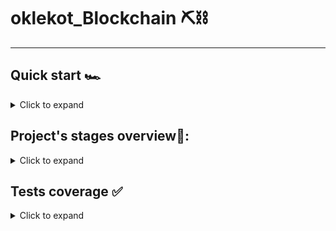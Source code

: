 # oklekot_Blockchain ⛏️⛓️

---

## Quick start 🏎️

<details><summary>Click to expand</summary>
Just run the Main class 
Play with AppConstants class where you can change number of miners, blocks to mine or messages
</details>

## Project's stages overview👀:
<details><summary>Click to expand</summary>

### Stage 1/6 Blockchain essentials
##### Description
Blockchain has a simple interpretation: it's just a chain of blocks. It represents a sequence of data that you can't break in the middle; you can only append new data at the end of it. All the blocks in the blockchain are chained together.

Check out this great video about the blockchain. It uses a different approach to reach the final result of the project, which is cryptocurrencies, but it explains the blockchain pretty well.

To be called a blockchain, every block must include the hash of the previous block. Other fields of the block are optional and can store various information. The hash of a block is a hash of all fields of a block. So, you can just create a string containing every element of a block and then get the hash of this string.

Note that if you change one block in the middle, the hash of this block will also change. and the next block in the chain would no longer contain the hash of the previous block. Therefore, it’s easy to check that the chain is invalid.

In the first stage, you need to implement such a blockchain. In addition to storing the hash of the previous block, every block should also have a unique identifier. The chain starts with a block whose id = 1. Also, every block should contain a timestamp representing the time the block was created. You can use the following code to get such a timestamp. This represents the number of milliseconds since 1 January 1970.
```
long timeStamp = new Date().getTime(); // 1539795682545 represents 17.10.2018, 20:01:22.545 
```
By the way, since the first block doesn't have a previous one, its hash of the previous block should be 0.

The class Blockchain should have at least two methods: the first one generates a new block in the blockchain and the second one validates the blockchain and returns true if the blockchain is valid. Of course, the Blockchain should store all it's generated blocks. The validation function should validate all the blocks of this blockchain.

Also, for hashing blocks, you need to choose a good cryptographic hash function that is impossible to reverse-engineer. Insecure hash functions allow hackers to change the information of the block so that the hash of the block stays the same, so the hash function must be secure. A good example of a secure hash function is SHA-256. You can use this implementation of the SHA-256 hashing:

import java.security.MessageDigest;
```
class StringUtil {
    /* Applies Sha256 to a string and returns a hash. */
    public static String applySha256(String input){
        try {
            MessageDigest digest = MessageDigest.getInstance("SHA-256");
            /* Applies sha256 to our input */
            byte[] hash = digest.digest(input.getBytes("UTF-8"));
            StringBuilder hexString = new StringBuilder();
            for (byte elem: hash) {
                String hex = Integer.toHexString(0xff & elem);
                if(hex.length() == 1) hexString.append('0');
                hexString.append(hex);
            }
            return hexString.toString();
        }
        catch(Exception e) {
            throw new RuntimeException(e);
        }
    }
}
```
You should create 5 blocks in this stage. After the creation, validate the created blockchain using your validation method.

##### Example
The example below shows how your output might look. To be tested successfully, the program should output information about the first five blocks of the blockchain. Blocks should be separated by an empty line.
```
Block:
Id: 1
Timestamp: 1539810682545
Hash of the previous block: 
0
Hash of the block: 
796f0a5106c0e114cef3ee14b5d040ecf331dbf1281cef5a7b43976f5715160d

Block:
Id: 2
Timestamp: 1539810682557
Hash of the previous block: 
796f0a5106c0e114cef3ee14b5d040ecf331dbf1281cef5a7b43976f5715160d
Hash of the block: 
717242af079ccb7dd44c3f016936a81cf8ab2d4c1901243f30cbb7daa2060a0d

Block:
Id: 3
Timestamp: 1539810682558
Hash of the previous block: 
717242af079ccb7dd44c3f016936a81cf8ab2d4c1901243f30cbb7daa2060a0d
Hash of the block: 
28a2269bb34abd01dee9cea03400345bc9ea7322d73d3263221a47c6d970404f
```

### Stage 2/6 A proof of work concept
##### Description
The security of our blockchain is pretty low. You can't just change some information in the middle of a blockchain, because the hash of this block will also be changed. And the next block still keeps the old hash value of the previous block. But can't we replace the old hash value with the new hash value so everything will be ok? No, because when you change the value of the previous hash in the block, the hash of this block will also be changed! To fix this, you need to change the value of the previous hash in the block after it. To solve this problem, you need to fix hash values in all the blocks until the last block of the blockchain!

This seems to be a pretty hard task to execute, doesn’t it? If the time it takes to fix the hash value of the previous block is less than time to create a new block, we suddenly would be fixing blocks faster than the system can create them and eventually we will fix them all. The problem is that fixing the hash values is easy to do. The blockchain becomes useless if it is possible to change information in it.

The solution to this is called proof of work. This means that creating new blocks and fixing hash values in the existing ones should take time and shouldn't be instant. The time should depend on the amount of computational work put into it. This way, the hacker must have more computational resources than the rest of the computers of the system put together.

The main goal is that the hash of the block shouldn't be random. It should start with some amount of zeros. To achieve that, the block should contain an additional field: a magic number. Of course, this number should take part in calculating the hash of this block. With one magic number, and with another, the hashes would be totally different even though the other part of the block stays the same. But with the help of probability theory, we can say that there exist some magic numbers, with which the hash of the block starts with some number of zeros. The only way to find one of them is to make random guesses until we found one of them. For a computer, this means that the only way to find the solution is to brute force it: try 1, 2, 3, and so on. The better solution would be to brute force with random numbers, not with the increasing from 1 to N where N is the solution. You can see this algorithm in the animation below:

![stage2](/uploads/2bedd17eca38f7f53cdb436a9b965457/stage2.gif)

Obviously, the more zeros you need at the start of the block hash, the harder this task will become. And finally, if the hacker wants to change some information in the middle of the blockchain, the hash of the modified block would be changed and it won't start with zeros, so the hacker would be forced to find another magic number to create a block with a hash which starts with zeros. Note that the hacker must find magic numbers for all of the blocks until the end of the blockchain, which seems like a pretty impossible task, considering that the blockchain will grow faster.

It's said that the block is proved if it has a hash which starts with some number of zeros. The information inside it is impossible to change even though the information itself is open and easy to edit in the text editor. The result of the edit is a changed hash of the block, no longer containing zeros at the start, so this block suddenly becomes unproved after the edit. And since the blockchain must consist of only proved blocks, the whole blockchain becomes invalid. This is the power of the proof of work concept.

In this stage, you need to improve the blockchain. It should generate new blocks only with hashes that start with N zeros. The number N should be input from the keyboard.

##### Examples
The example below shows how your output might look. Output information about a few first blocks of the blockchain. Also, output the time that was needed to create a block. Your results and time measurements can be totally different than in the example! To be tested successfully, the program should output information about the first five blocks of the blockchain. Blocks should be separated by an empty line.

```
Enter how many zeros the hash must start with: 5

Block:
Id: 1
Timestamp: 1539827383396
Magic number: 24672386
Hash of the previous block: 
0
Hash of the block: 
00000a3fe20573b5bb358d2291165e15662a5b057240e954c573fb1f2a6d0cb8
Block was generating for 12 seconds

Block:
Id: 2
Timestamp: 1539827385414
Magic number: 87453465
Hash of the previous block: 
00000a3fe20573b5bb358d2291165e15662a5b057240e954c573fb1f2a6d0cb8
Hash of the block: 
000002e0ddd3c11e85466be0fa3dc5cb112daa7a3126e680c7d4f5716c0c6f9c
Block was generating for 21 seconds

Block:
Id: 3
Timestamp: 1539827387961
Magic number: 32734621
Hash of the previous block: 
000002e0ddd3c11e85466be0fa3dc5cb112daa7a3126e680c7d4f5716c0c6f9c
Hash of the block: 
000006edc10682ac3d511175b54192a7d36459af6e23671275c2c6879ab1c412
Block was generating for 18 seconds
```
```
Enter how many zeros the hash must start with: 8

Block:
Id: 1
Timestamp: 1539827504324
Magic number: 9347534
Hash of the previous block: 
0
Hash of the block: 
0000000031ae66963218b132a7c9e7e6ee300a39288e80ce8f6b107aca6d467b
Block was generating for 231 seconds

Block:
Id: 2
Timestamp: 1539827526140
Magic number: 34652436
Hash of the previous block: 
0000000031ae66963218b132a7c9e7e6ee300a39288e80ce8f6b107aca6d467b
Hash of the block: 
00000000526655e7dee356b943c5551f0dededd67d0b36db34a3e5d03e44aad6
Block was generating for 211 seconds

Block:
Id: 3
Timestamp: 1539827557451
Magic number: 84587649
Hash of the previous block: 
00000000526655e7dee356b943c5551f0dededd67d0b36db34a3e5d03e44aad6
Hash of the block: 
00000000df645313e301f147105b009bdc084945fb684517d351f175ed4d67be
Block was generating for 461 seconds
```

### Stage 3/6 Miner mania
##### Description
The blockchain itself shouldn't create new blocks. The blockchain just keeps the chain valid and accepts the new blocks from outside. In the outside world, there are a lot of computers that try to create a new block. All they do is search for a magic number to create a block whose hash starts with some zeros. The first computer to do so is a winner, the blockchain accepts this new block, and then all these computers try to find a magic number for the next block.

There is a special word for this: mining. The process of mining blocks is hard work for computers, like the process of mining minerals in real life is hard work. Computers that perform this task are called miners.

Note that if there are more miners, the new blocks will be mined faster. But the problem is that we want to create new blocks with a stable frequency. For this reason, the blockchain should regulate the number N: the number of zeros at the start of a hash of the new block. If suddenly there are so many miners that the new block is created in a matter of seconds, the complexity of the next block should be increased by increasing the number N. On the other hand, if there are so few miners that process of creating a new block takes longer than a minute, the number N should be lowered.

In this stage, you should create a lot of threads with miners, and every one of them should contain the same blockchain. The miners should mine new blocks and the blockchain should regulate the number N. The blockchain should check the validity of the incoming block (ensure that the previous hash equals the hash of the last block of the blockchain and the hash of this new block starts with N zeros). At the start, the number N equals 0 and should be increased by 1 / decreased by 1 / stays the same after the creation of the new block based on the time of its creation.

Do not exit main method until you print 5 blocks! Output is checked right after exiting main method.

##### Example
To be tested successfully, program should output information about first five blocks of the blockchain. Blocks should be separated by an empty line.
```
Block:
Created by miner # 9
Id: 1
Timestamp: 1539866031047
Magic number: 23462876
Hash of the previous block:
0
Hash of the block:
1d12cbbb5bfa278734285d261051f5484807120032cf6adcca5b9a3dbf0e7bb3
Block was generating for 0 seconds
N was increased to 1

Block:
Created by miner # 7
Id: 2
Timestamp: 1539866031062
Magic number: 63576287
Hash of the previous block:
1d12cbbb5bfa278734285d261051f5484807120032cf6adcca5b9a3dbf0e7bb3
Hash of the block:
04a6735424357bf9af5a1467f8335e9427af714c0fb138595226d53beca5a05e
Block was generating for 0 seconds
N was increased to 2

Block:
Created by miner # 1
Id: 3
Timestamp: 1539866031063
Magic number: 57875299
Hash of the previous block:
04a6735424357bf9af5a1467f8335e9427af714c0fb138595226d53beca5a05e
Hash of the block:
0061924d48d5ce30e97cfc4297f3a40bc94dfac6af42d7bf366d236007c0b9d3
Block was generating for 0 seconds
N was increased to 3

Block:
Created by miner # 2
Id: 4
Timestamp: 1539866256729
Magic number: 23468237
Hash of the previous block:
0061924d48d5ce30e97cfc4297f3a40bc94dfac6af42d7bf366d236007c0b9d3
Hash of the block:
000856a20d767fbbc38e0569354400c1750381100984a09a5d8b1cdf09b0bab6
Block was generating for 5 seconds
N was increased to 4

Block:
Created by miner # 9
Id: 5
Timestamp: 1539866256749
Magic number: 18748749
Hash of the previous block:
000856a20d767fbbc38e0569354400c1750381100984a09a5d8b1cdf09b0bab6
Hash of the block:
000031e22049646ca25c5f63fcc070e8c76319a050a7d1d5ca402090a30e9612
Block was generating for 15 seconds
N stays the same

Block:
Created by miner # 5
Id: 6
Timestamp: 1539866256750
Magic number: 23423458
Hash of the previous block:
000031e22049646ca25c5f63fcc070e8c76319a050a7d1d5ca402090a30e9612
Hash of the block:
0000e3dc2b8fc5f0c635358aa19a84eae68c316a40d22d6283ab1152f486f003
Block was generating for 65 seconds
N was decreased by 1
```

### Stage 4/6 You’ve got a message
##### Description
For now, we are mining blocks to create a blockchain, but just the blockchain itself is not particularly useful. The most useful information in the blockchain is the data that every block stores. The information can be anything. Let's create a simple chat based on the blockchain. If this blockchain works on the internet, it would be a world-wide chat. Everyone can add a line to this blockchain, but no one can edit it afterward. Every message would be visible to anyone.

In this stage, you need to upgrade the blockchain. A block should contain messages that the blockchain received during the creation of the previous block. When the block was created, all new messages should become a part of the new block, and all the miners should start to search for a magic number for this block. New messages, which were sent after this moment, shouldn't be included in this new block. Don't forget about thread synchronization as there is a lot of shared data.

You don't need any network connections as this is only a simulation of the blockchain. Use single blockchain and different clients that can send the message to the blockchain just invoking one method of the blockchain.

So, the algorithm of adding messages is the following:

The first block doesn't contain any messages. Miners should find the magic number of this block.
During the search of the current block, the users can send the messages to the blockchain. The blockchain should keep them in a list until miners find a magic number and a new block would be created.
After the creation of the new block, all new messages that were sent during the creation should be included in the new block and deleted from the list.
After that, no more changes should be made to this block apart from the magic number. All new messages should be included in a list for the next block. The algorithm repeats from step 2.

##### Example
To be tested successfully, your program should output information about first five blocks of the blockchain. Blocks should be separated by an empty line.
 ```
Block:
Created by miner # 9
Id: 1
Timestamp: 1539866031047
Magic number: 92347626
Hash of the previous block: 
0
Hash of the block: 
1d12cbbb5bfa278734285d261051f5484807120032cf6adcca5b9a3dbf0e7bb3
Block data: no messages
Block was generating for 0 seconds
N was increased to 1

Block:
Created by miner # 7
Id: 2
Timestamp: 1539866031062
Magic number: 34678462
Hash of the previous block: 
1d12cbbb5bfa278734285d261051f5484807120032cf6adcca5b9a3dbf0e7bb3
Hash of the block: 
04a6735424357bf9af5a1467f8335e9427af714c0fb138595226d53beca5a05e
Block data:
Tom: Hey, I'm first!
Block was generating for 0 seconds
N was increased to 2

Block:
Created by miner # 1
Id: 3
Timestamp: 1539866031063
Magic number: 56736428
Hash of the previous block: 
04a6735424357bf9af5a1467f8335e9427af714c0fb138595226d53beca5a05e
Hash of the block: 
0061924d48d5ce30e97cfc4297f3a40bc94dfac6af42d7bf366d236007c0b9d3
Block data:
Sarah: It's not fair!
Sarah: You always will be first because it is your blockchain!
Sarah: Anyway, thank you for this amazing chat.
Block was generating for 0 seconds
N was increased to 3

Block:
Created by miner # 2
Id: 4
Timestamp: 1539866256729
Magic number: 37567682
Hash of the previous block: 
0061924d48d5ce30e97cfc4297f3a40bc94dfac6af42d7bf366d236007c0b9d3
Hash of the block: 
000856a20d767fbbc38e0569354400c1750381100984a09a5d8b1cdf09b0bab6
Block data:
Tom: You're welcome :)
Nick: Hey Tom, nice chat
Block was generating for 5 seconds
N was increased to 4
```

</details>

## Tests coverage ✅

<details><summary>Click to expand</summary>
soon :)
</details>




